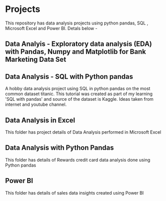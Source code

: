 # Projects

This repository has data analysis projects using python pandas, SQL , Microsoft Excel and Power BI. Detals below -

## Data Analyis - Exploratory data analysis (EDA) with Pandas, Numpy and Matplotlib for Bank Marketing Data Set 

## Data Analysis - SQL with Python pandas 
A hobby data analysis project using SQL in python pandas on the most common dataset titanic. This tutorial was created as part of my learning 'SQL with pandas' and source of the dataset is Kaggle. Ideas taken from internet and youtube channel.

## Data Analysis in Excel 
This folder has project details of Data Analysis performed in Microsoft Excel

## Data Analysis with Python Pandas
This folder has details of Rewards credit card data analysis done using Python pandas

## Power BI
This folder has details of sales data insights created using Power BI

